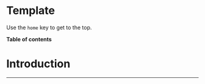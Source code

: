 # Template

Use the `home` key to get to the top.

**Table of contents**
<!-- START doctoc generated TOC please keep comment here to allow auto update -->
<!-- DON'T EDIT THIS SECTION, INSTEAD RE-RUN doctoc TO UPDATE -->



<!-- END doctoc generated TOC please keep comment here to allow auto update -->

# Introduction


---
